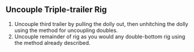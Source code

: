 ## Uncouple Triple-trailer Rig
1. Uncouple third trailer by pulling the dolly out, then unhitching the dolly using the method for uncoupling doubles.
2. Uncouple remainder of rig as you would any double-bottom rig using the method already described.